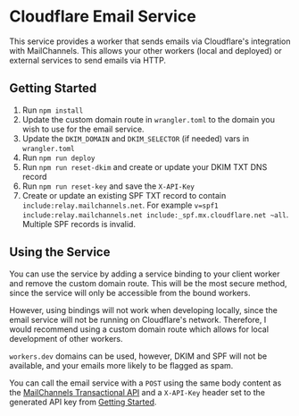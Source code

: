 Cloudflare Email Service
========================

This service provides a worker that sends emails via Cloudflare's integration
with MailChannels. This allows your other workers (local and deployed) or
external services to send emails via HTTP.

Getting Started
---------------

1. Run `npm install`
2. Update the custom domain route in `wrangler.toml` to the domain you wish
to use for the email service.
3. Update the `DKIM_DOMAIN` and `DKIM_SELECTOR` (if needed) vars in `wrangler.toml`
4. Run `npm run deploy`
5. Run `npm run reset-dkim` and create or update your DKIM TXT DNS record
6. Run `npm run reset-key` and save the `X-API-Key`
7. Create or update an existing SPF TXT record to contain `include:relay.mailchannels.net`.
For example `v=spf1 include:relay.mailchannels.net include:_spf.mx.cloudflare.net ~all`.
Multiple SPF records is invalid.

Using the Service
-----------------

You can use the service by adding a service binding to your client worker
and remove the custom domain route. This will be the most secure method,
since the service will only be accessible from the bound workers.

However, using bindings will not work when developing locally, since the email
service will not be running on Cloudflare's network. Therefore, I would recommend
using a custom domain route which allows for local development of other workers.

`workers.dev` domains can be used, however, DKIM and SPF will not be available,
and your emails more likely to be flagged as spam.

You can call the email service with a `POST` using the same body content as the
[MailChannels Transactional API](https://api.mailchannels.net/tx/v1/documentation)
and a `X-API-Key` header set to the generated API key from [Getting Started](#getting-started).
